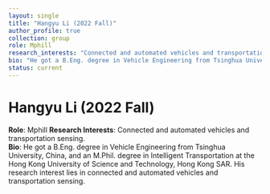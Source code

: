 ```yaml
---
layout: single
title: "Hangyu Li (2022 Fall)"
author_profile: true
collection: group
role: Mphill
research_interests: "Connected and automated vehicles and transportation sensing"
bio: "He got a B.Eng. degree in Vehicle Engineering from Tsinghua University, China, and an M.Phil. degree in Intelligent Transportation at the Hong Kong University of Science and Technology, Hong Kong SAR. His research interest lies in connected and automated vehicles and transportation sensing."
status: current
---
```


# Hangyu Li (2022 Fall)

**Role**: Mphill 
**Research Interests**: Connected and automated vehicles and transportation sensing.  
**Bio**: He got a B.Eng. degree in Vehicle Engineering from Tsinghua University, China, and an M.Phil. degree in Intelligent Transportation at the Hong Kong University of Science and Technology, Hong Kong SAR. His research interest lies in connected and automated vehicles and transportation sensing.
